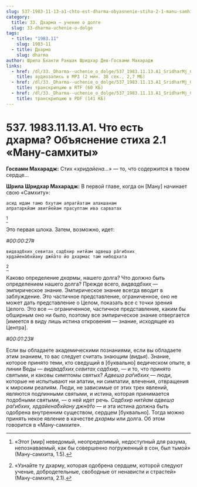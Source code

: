 ```yaml
---
slug: 537-1983-11-13-a1-chto-est-dharma-obyasnenie-stiha-2-1-manu-samhity
category:
  title: 33. Дхарма — учение о долге
  slug: 33-dharma-uchenie-o-dolge
tags:
  - title: "1983.11"
    slug: 1983-11
  - title: Дхарма
    slug: dharma
author: Шрила Бхакти Ракшак Шридхар Дев-Госвами Махарадж
links:
  - href: /dl/33._Dharma--uchenie_o_dolge/537_1983.11.13.A1_SridharMj_Chto_est_dharma_Objasnenie_stiha_2.1_Manu-samhity.mp3
    title: аудиозапись в MP3 (2 мин. 38 сек., 2,7 МБ)
  - href: /dl/33._Dharma--uchenie_o_dolge/537_1983.11.13.A1_SridharMj_Chto_est_dharma_Objasnenie_stiha_2.1_Manu-samhity.rtf
    title: транскрипцию в RTF (60 КБ)
  - href: /dl/33._Dharma--uchenie_o_dolge/537_1983.11.13.A1_SridharMj_Chto_est_dharma_Objasnenie_stiha_2.1_Manu-samhity.pdf
    title: транскрипцию в PDF (141 КБ)
---
```


# 537. 1983.11.13.A1. Что есть дхарма? Объяснение стиха 2.1 «Ману-самхиты»

**Госвами Махарадж:** Стих «*хридайена…*» — то, что содержится в твоем сердце…

**Шрила Шридхар Махарадж:** В первой главе, когда он [Ману] начинает свою «Самхиту»:

    асид идам тамо бхутам апрагйатам алакшанам
    апратаркйам авигйейам прасуптам ива сарватах
[^_ftn1]

Это первая шлока. Затем, возможно, идет:

*#00:00:27#*

    видвадбхих̣ севитах̣ садбхир нитйам адвеш̣а ра̄гибхих̣
    хр̣дайена̄бхйану джн̃а̄то йо дхармас там̇ нибодхата
[^_ftn2]

Каково определение *дхармы*, нашего долга? Что должно быть определением нашего долга? Прежде всего, *видвадбхих̣* — эмпирическое знание. Эмпирическое знание всегда вводит в заблуждение. Это частичное представление, ограниченное, оно не может дать представление о Целом, показать все с точки зрения Целого. Это все — ограниченное, частичное представление, каким бы обширным оно ни было, поэтому все эмпирическое знание отвергается [имеется в виду лишь истина откровения — знание, исходящее из Центра].

*#00:01:23#*

Если вы обладаете академическими познаниями, если вы обладаете этим знанием, то вас следует считать знающим (*видья*). Знание, которое принято теми, кто сведущий в [буквально] ведическом опыте, в линии Веды — *видвадбхих̣ севитах̣ садбхир*, — и то, что принято святыми, и каковы симптомы святых? *Адвеш̣а ра̄гибхих̣* — люди, которые не испытывают ни апатии, ни симпатии, влечения, отвращения к мирским реалиям. Люди, не зависимые от этих трех явлений, являются подлинными святыми, и истина, которая принимается подобными святыми, — о ней идет речь. *Садбхир нитйам адвеш̣а ра̄гибхих̣, хр̣дайена̄бхйану джн̃а̄то* — и эта истина должна быть одобрена внутренним существом, сердцем [буквально]. Тогда можно принять некое явление в качестве *дхармы* или долга. Об этом говорится в «Ману-самхите».



[^_ftn1]: «Этот [мир] неведомый, неопределимый, недоступный для разума, непознаваемый, как бы совершенно погруженный в сон, был тьмой» (Ману-самхита, 1.5).

[^_ftn2]: «Узнайте ту дхарму, которая одобрена сердцем, которой следуют ученые, добродетельные, свободные от ненависти и страстей» (Ману-самхита, 2.1).

